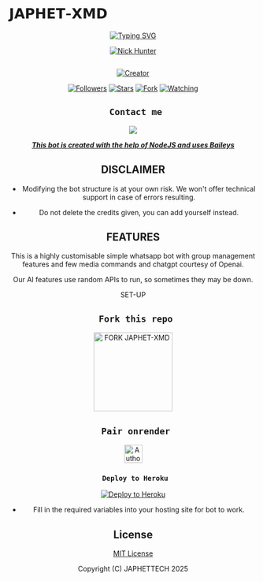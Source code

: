 #         𝗝𝗔𝗣𝗛𝗘𝗧-𝗫𝗠𝗗
<div align="center">
  <a href="https://git.io/typing-svg">
    <img src="https://readme-typing-svg.demolab.com?font=Black+Ops+One&size=50&pause=1000&color=1BAFBAFF&center=true&width=910&height=100&lines=HEY+THERE+THIS+IS+JAPHET-XMD;MULTI+DEVICE+WHATSAPP+BOT;MADE+TO+HELP+WHATSAPP+USERS;STAR+AND+FORK+THE+REPO" alt="Typing SVG" />
  </a>
</p>
  
<p align="center">

[![Nick Hunter](https://github.com/JAPHETTECH.png?lenght=50width=50)](https://github.com/JAPHETTECH)
</p>
<p align="center">
  <a href="#"><img src="http://readme-typing-svg.herokuapp.com?color=d1fa02&center=true&vCenter=true&multiline=false&lines=JAPHET-XMD+WHATSAPP+BOT" alt="">
</p>
<p align="center">
<a href="#"><img title="Creator" src="https://img.shields.io/badge/Creator-𝗡𝗶𝗰𝗸_𝗛𝘂𝗻𝘁𝗲𝗿-blue.svg?style=for-the-badge&logo=github"></a>
</p>
<p align="center">
<a href="https://github.com/JAPHETTECH/JAPHET-XMD?tab=followers"><img title="Followers" src="https://img.shields.io/github/followers/JAPHETTECH?label=Followers&style=social"></a>
<a href="https://github.com/JAPHETTECH/JAPHET-XMD/stargazers/"><img title="Stars" src="https://img.shields.io/github/stars/JAPHETTECH/JAPHET-XMD?&style=social"></a>
<a href="https://github.com/JAPHETTECH/JAPHET-XMD/members"><img title="Fork" src="https://img.shields.io/github/forks/JAPHETTECH/JAPHET-XMD?style=social"></a>
<a href="https://github.com/JAPHETTECH/JAPHET-XMD/watchers"><img title="Watching" src="https://img.shields.io/github/watchers/JAPHETTECH/JAPHET-XMD?label=Watching&style=social"></a>
</p>
 

## ` Contact me`

<p align="center">

<a href="https://api.whatsapp.com/send?phone=255613914546&text=Hello+Sir+Mr+Japhettech+dev+i+need+your+Help+on..."><img src="https://img.shields.io/badge/Contact-25D366?style=for-the-badge&logo=whatsapp&logoColor=white" />


***This bot is created with the help of NodeJS and uses [Baileys](https://github.com/whiskeysockets/Baileys)***


## DISCLAIMER
- Modifying the bot structure is at your own risk. We won't offer technical support in case of errors resulting.

- Do not delete the credits given,  you can add yourself instead.

## FEATURES
This is a highly customisable simple whatsapp bot with group management features and few media commands and chatgpt courtesy of Openai.

Our AI features use random APIs to run, so sometimes they may be down.

 SET-UP

## ` Fork this repo`
<p align="centre">
<a href="https://github.com/JAPHETTECH/JAPHET-XMD/fork"><img src="https://img.shields.io/badge/Fork%20Create-purple?style=for-the-badge&logo=github" alt="FORK JAPHET-XMD" width="160"></a>
<p/>

  
## ` Pair onrender`
<p align="centre">
<a href="https://japhet-xmd-pairing-code-1.onrender.com"><img height= "37" title="Author" src="https://img.shields.io/badge/Session-green?style=for-the-badge&logo=render"></a>
<p/>
            

###  ` Deploy to Heroku`
<p align="center">
     <a href="https://verify-me-umber.vercel.app/">
       <img src="https://www.herokucdn.com/deploy/button.svg" alt="Deploy to Heroku"/>
     </a>
 </p>
 

    

- Fill in the required variables into your hosting site for bot to work.
 </h2>
     

    
 





## License

[MIT License](https://github.com/JAPHETTECH/JAPHET-XMD/blob/main/LICENSE)

Copyright (C) JAPHETTECH 2025

